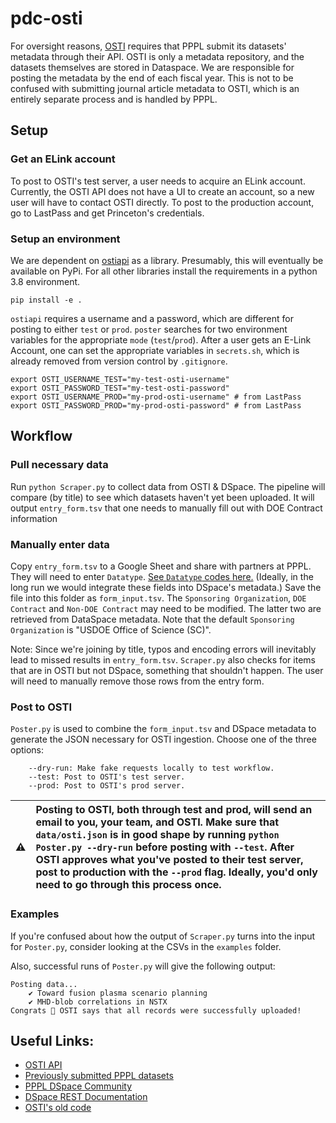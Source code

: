 # pdc-osti 

For oversight reasons, [OSTI](https://www.osti.gov/) requires that PPPL submit its datasets' metadata through their API. OSTI is only a metadata repository, and the datasets themselves are stored in Dataspace. We are responsible for posting the metadata by the end of each fiscal year. This is not to be confused with submitting journal article metadata to OSTI, which is an entirely separate process and is handled by PPPL.

## Setup

### Get an ELink account

To post to OSTI's test server, a user needs to acquire an ELink account. Currently, the OSTI API does not have a UI to create an account, so a new user will have to contact OSTI directly. To post to the production account, go to LastPass and get Princeton's credentials.

### Setup an environment
We are dependent on [ostiapi](https://github.com/doecode/ostiapi) as a library. Presumably, this will eventually be available on PyPi. For all other libraries install the requirements in a python 3.8 environment.

```
pip install -e .
```

`ostiapi` requires a username and a password, which are different for posting to either `test` or `prod`.
`poster` searches for two environment variables for the appropriate `mode` (`test`/`prod`).
After a user gets an E-Link Account, one can set the appropriate variables in `secrets.sh`,
which is already removed from version control by `.gitignore`.

```
export OSTI_USERNAME_TEST="my-test-osti-username"
export OSTI_PASSWORD_TEST="my-test-osti-password"
export OSTI_USERNAME_PROD="my-prod-osti-username" # from LastPass
export OSTI_PASSWORD_PROD="my-prod-osti-password" # from LastPass
```

## Workflow

### Pull necessary data

Run `python Scraper.py` to collect data from OSTI & DSpace. The pipeline will compare (by title) to see which datasets haven't yet been uploaded. It will output `entry_form.tsv` that one needs to manually fill out with DOE Contract information 

### Manually enter data

Copy `entry_form.tsv` to a Google Sheet and share with partners at PPPL. They will need to enter `Datatype`. [See `Datatype` codes here.](https://github.com/doecode/ostiapi#data-set-content-type-values)
(Ideally, in the long run we would integrate these fields into DSpace's metadata.) Save the file into this folder as `form_input.tsv`.
The `Sponsoring Organization`, `DOE Contract` and `Non-DOE Contract` may need to be modified. The latter two are retrieved from DataSpace metadata.
Note that the default `Sponsoring Organization` is "USDOE Office of Science (SC)".

Note: Since we're joining by title, typos and encoding errors will inevitably lead to missed results in `entry_form.tsv`. `Scraper.py` also checks for items that are in OSTI but not DSpace, something that shouldn't happen. The user will need to manually remove those rows from the entry form.

### Post to OSTI

`Poster.py` is used to combine the `form_input.tsv` and DSpace metadata to generate the JSON necessary for OSTI ingestion. Choose one of the three options:

```
    --dry-run: Make fake requests locally to test workflow.
    --test: Post to OSTI's test server.
    --prod: Post to OSTI's prod server.
```

| :warning:  | Posting to OSTI, both through test and prod, will send an email to you, your team, and OSTI. Make sure that `data/osti.json` is in good shape by running `python Poster.py --dry-run` before posting with `--test`. After OSTI approves what you've posted to their test server, post to production with the `--prod` flag. Ideally, you'd only need to go through this process once.      |
|---------------|:------------------------|

### Examples
If you're confused about how the output of `Scraper.py` turns into the input for `Poster.py`, consider looking at the CSVs in the `examples` folder.

Also, successful runs of `Poster.py` will give the following output:
```
Posting data...
    ✔ Toward fusion plasma scenario planning
    ✔ MHD-blob correlations in NSTX
Congrats 🚀 OSTI says that all records were successfully uploaded!
```

## Useful Links:

- [OSTI API](https://www.osti.gov/elink/241-6api.jsp)
- [Previously submitted PPPL datasets](https://www.osti.gov/dataexplorer/api/v1/records?site_ownership_code=PPPL)
- [PPPL DSpace Community](https://dataspace.princeton.edu/handle/88435/dsp01pz50gz45g)
- [DSpace REST Documentation](https://dataspace.princeton.edu/rest/)
- [OSTI's old code](https://github.com/doecode/dspace)
